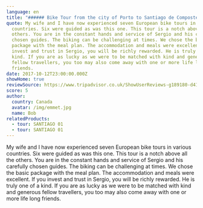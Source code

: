 ```yaml
---
language: en
title: "###### Bike Tour from the city of Porto to Santiago de Compostela"
quote: My wife and I have now experienced seven European bike tours in various
  countries. Six were guided as was this one. This tour is a notch above all the
  others. You are in the constant hands and service of Sergio and his carefully
  chosen guides. The biking can be challenging at times. We chose the basic
  package with the meal plan. The accommodation and meals were excellent. If you
  invest and trust in Sergio, you will be richly rewarded. He is truly one of a
  kind. If you are as lucky as we were to be matched with kind and generous
  fellow travellers, you too may also come away with one or more life long
  friends.
date: 2017-10-12T23:00:00.000Z
showHome: true
reviewSource: https://www.tripadvisor.co.uk/ShowUserReviews-g189180-d4105907-r532635022-Top_Bike_tours_Portugal-Porto_Porto_District_Northern_Portugal.html
score: 5
author:
  country: Canada
  avatar: /img/emmet.jpg
  name: Bob
relatedProducts:
  - tour: SANTIAGO 01
  - tour: SANTIAGO 01
---
```

My wife and I have now experienced seven European bike tours in various countries. Six were guided as was this one. This tour is a notch above all the others. You are in the constant hands and service of Sergio and his carefully chosen guides. The biking can be challenging at times. We chose the basic package with the meal plan. The accommodation and meals were excellent. If you invest and trust in Sergio, you will be richly rewarded. He is truly one of a kind. If you are as lucky as we were to be matched with kind and generous fellow travellers, you too may also come away with one or more life long friends.